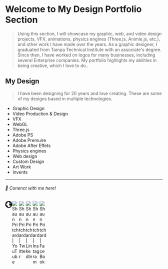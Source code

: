 # Welcome to My Design Portfolio Section

>  Using this section, I will showcase my graphic, web, and video design projects, VFX, animations, physics engines (Three.js, Animie.js, etc.), and other work I have made over the years. As a graphic designer, I graduated from Tampa Technical Institute with an associate's degree. Since then, I have worked on logos for many businesses, including several Enterprise companies. My portfolio highlights my abilities in being creative, which I love to do..

## My Design

> I have been designing for 20 years and love creating. These are some of my designs based in multiple technologies.

 * Graphic Design
 * Video Production & Design
 * VFX
 * WebGL
 * Three.js
 * Adobe PS
 * Adobe Premuire
 * Adobe After Effets
 * Physics engines
 * Web design
 * Custom Design
 * Art Work
 * Invents


---


###### 📢 Conenct with me here!

[<img align="left" alt="" width="22px" src="https://raw.githubusercontent.com/iconic/open-iconic/master/svg/globe.svg" />][website]
[<img align="left" alt="Shaun Pritchard | YouTube" width="22px" src="https://cdn.jsdelivr.net/npm/simple-icons@v3/icons/youtube.svg" />][youtube]
[<img align="left" alt=" Shaun Pritchard | Twitter" width="22px" src="https://cdn.jsdelivr.net/npm/simple-icons@v3/icons/twitter.svg" />][twitter]
[<img align="left" alt="Shaun Pritchard | LinkedIn" width="22px" src="https://cdn.jsdelivr.net/npm/simple-icons@v3/icons/linkedin.svg" />][linkedin]
[<img align="left" alt="Shaun Pritchard | Instagram" width="22px" src="https://cdn.jsdelivr.net/npm/simple-icons@v3/icons/instagram.svg" />][instagram]
[<img align="left" alt="Shaun Pritchard | FaceBook" width="22px" src="https://cdn.jsdelivr.net/npm/simple-icons@v3/icons/facebook.svg" />][facebook]



<!-- dictonaries-->
[website]: https://shaunpritchard.net
[twitter]: https://twitter.com/shaunPx1
[youtube]: https://www.youtube.com/channel/UC78cpbnaq-eeKGGHIEtUgdw/
[instagram]: https://www.instagram.com/shaunPx1/
[linkedin]: https://www.linkedin.com/in/shaunpritchard1/
[facebook]: https://www.facebook.com/shaunpritchardlive
